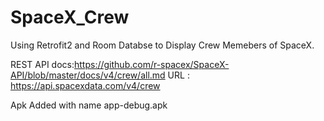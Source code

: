 # SpaceX_Crew
Using Retrofit2 and Room Databse to Display Crew Memebers of SpaceX.

REST API docs:https://github.com/r-spacex/SpaceX-API/blob/master/docs/v4/crew/all.md
URL : https://api.spacexdata.com/v4/crew

Apk Added with name app-debug.apk

